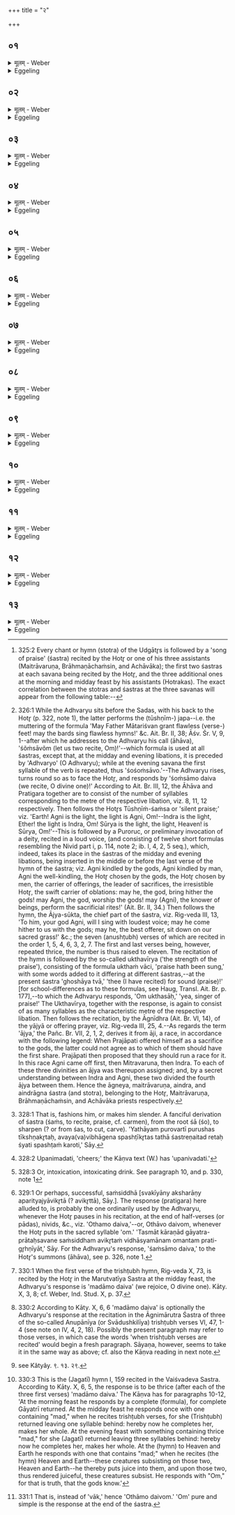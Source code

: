 +++
title = "२"

+++

##  ०१
<details><summary>मूलम् - Weber</summary>

गृणा᳘ति ह वा᳘ एतद्धो᳘ता यछ᳘ᳫं᳘सति॥  
त᳘स्मा एत᳘द्गृणते प्र᳘त्येॗवाध्वर्युरा᳘गृणाति त᳘स्मात्प्रतिगरो ना᳘म॥
</details>

<details><summary>Eggeling</summary>

1. Now truly when the Hotr̥ praises (recites the śastra [^egg_774]), he sings, and to him thus singing the

[^egg_774]: 325:2 Every chant or hymn (stotra) of the Udgātr̥s is followed by a 'song of praise' (śastra) recited by the Hotr̥ or one of his three assistants (Maitrāvaruṇa, Brāhmaṇāchaṁsin, and Achāvāka); the first two śastras at each savana being recited by the Hotr̥, and the three additional ones at the morning and midday feast by his assistants (Hotrakas). The exact correlation between the stotras and śastras at the three savanas will appear from the following table:--

 Adhvaryu responds (prati-ā-gar), whence the name response (pratigara).
</details>

##  ०२
<details><summary>मूलम् - Weber</summary>

तं वै प्रा᳘ञ्चमासीनमा᳘ह्वयते॥  
स᳘र्वे वा᳘ अन्य᳘ उद्गातुः प्रा᳘ञ्च आ᳘र्त्विज्यं कुर्वन्ति त᳘थो हास्यैतत्प्रा᳘गेवा᳘र्त्विज्यं कृत᳘म् भवति॥
</details>

<details><summary>Eggeling</summary>

2. [The Hotr̥] calls upon that (Adhvaryu) seated (before him) with his face towards the east [^egg_775]. For all

[^egg_775]: 326:1 While the Adhvaryu sits before the Sadas, with his back to the Hotr̥ (p. 322, note 1), the latter performs the (tūshṇīm-) japa--i.e. the muttering of the formula 'May Father Mātariśvan grant flawless (verse-) feet! may the bards sing flawless hymns!' &c. Ait. Br. II, 38; Āśv. Śr. V, 9, 1--after which he addresses to the Adhvaryu his call (āhāva), 'śõṁsāvõm (let us two recite, Om)!'--which formula is used at all śastras, except that, at the midday and evening libations, it is preceded by 'Adhvaryo' (O Adhvaryu); while at the evening savana the first syllable of the verb is repeated, thus 'śośoṁsāvo.'--The Adhvaryu rises, turns round so as to face the Hotr̥, and responds by 'śoṁsāmo daiva (we recite, O divine one)!' According to Ait. Br. III, 12, the Āhāva and Pratigara together are to consist of the number of syllables corresponding to the metre of the respective libation, viz. 8, 11, 12 respectively. Then follows the Hotr̥s Tūshṇīṁ-śaṁsa or 'silent praise;' viz. 'Earth! Agni is the light, the light is Agni, Om!--Indra is the light, Ether! the light is Indra, Om! Sūrya is the light, the light, Heaven! is Sūrya, Om!'--This is followed by a Puroruc, or preliminary invocation of a deity, recited in a loud voice, (and consisting of twelve short formulas resembling the Nivid part i, p. 114, note 2; ib. I, 4, 2, 5 seq.), which, indeed, takes its place in the śastras of the midday and evening libations, being inserted in the middle or before the last verse of the hymn of the śastra; viz. Agni kindled by the gods, Agni kindled by man, Agni the well-kindling, the Hotr̥ chosen by the gods, the Hotr̥ chosen by men, the carrier of offerings, the leader of sacrifices, the irresistible Hotr̥, the swift carrier of oblations: may he, the god,  bring hither the gods! may Agni, the god, worship the gods! may (Agni), the knower of beings, perform the sacrificial rites!' (Ait. Br. II, 34.) Then follows the hymn, the Ājya-sūkta, the chief part of the śastra, viz. Rig-veda III, 13, 'To him, your god Agni, will I sing with loudest voice; may he come hither to us with the gods; may he, the best offerer, sit down on our sacred grass!' &c.; the seven (anushṭubh) verses of which are recited in the order 1, 5, 4, 6, 3, 2, 7. The first and last verses being, however, repeated thrice, the number is thus raised to eleven. The recitation of the hymn is followed by the so-called ukthavīrya ('the strength of the praise'), consisting of the formula ukthaṁ vāci, 'praise hath been sung,' with some words added to it differing at different śastras,--at the present śastra 'ghoshāya tvā,' 'thee (I have recited) for sound (praise)!' [for school-differences as to these formulas, see Haug, Transl. Ait. Br. p. 177],--to which the Adhvaryu responds, 'Om ukthasāḥ,' 'yea, singer of praise!' The Ukthavīrya, together with the response, is again to consist of as many syllables as the characteristic metre of the respective libation. Then follows the recitation, by the Āgnīdhra (Ait. Br. VI, 14), of the yājyā or offering prayer, viz. Rig-veda III, 25, 4.--As regards the term 'ājya,' the Pañc. Br. VII, 2, 1, 2, derives it from āji, a race, in accordance with the following legend: When Prajāpati offered himself as a sacrifice to the gods, the latter could not agree as to which of them should have the first share. Prajāpati then proposed that they should run a race for it. In this race Agni came off first, then Mitravaruna, then Indra. To each of these three divinities an ājya was thereupon assigned; and, by a secret understanding between Indra and Agni, these two divided the fourth ājya between them. Hence the āgneya, maitrāvaruṇa, aindra, and aindrāgna śastra (and stotra), belonging to the Hotr̥, Maitrāvaruṇa, Brāhmaṇāchaṁsin, and Achāvāka priests respectively.

others except the Udgātr̥ perform their priestly duties while facing the east, and in this manner that priestly duty of his is performed towards the east.
</details>

##  ०३
<details><summary>मूलम् - Weber</summary>

प्रजा᳘पतिर्वा᳘ उद्गाताः᳟॥  
योषर्ग्घो᳘ता स᳘ एत᳘त्प्रजापतिरुद्गाता यो᳘षायामृचि हो᳘तरि रे᳘तः सिञ्चति य᳘त्स्तुते तद्धो᳘ता शस्त्रे᳘ण प्र᳘जनयति त᳘छ्यति य᳘थायम् पु᳘रुषः शितस्तद्य᳘देनछ्य᳘ति त᳘स्माछस्त्रं ना᳘म॥
</details>

<details><summary>Eggeling</summary>

3. Now the Udgātr̥ is Prajāpati, and the Hotr̥, (being) the R̥k (fem.), is a female. And when he chants, then the Udgātr̥, Prajāpati, implants seed in the female Hotr̥, the R̥k; this the Hotr̥ brings forth by means of the śastra (recitation), he sharpens

it even as this man is sharpened [^egg_776], and because he thereby sharpens (śo) therefore it is called sastra.

[^egg_776]: 328:1 That is, fashions him, or makes him slender. A fanciful derivation of śastra (śaṁs, to recite, praise, cf. carmen), from the root śā (śo), to sharpen (? or from śas, to cut, carve). 'Yathāyam purovartī purushas tīkshṇakr̥taḥ, avaya(va)vibhāgena spashṭīkr̥tas tathā śastreṇaitad retaḥ śyati spashṭaṁ karoti,' Sāy.
</details>

##  ०४
<details><summary>मूलम् - Weber</summary>

त᳘दुपपल्य᳘य्य प्र᳘तिगृणाति॥  
इद᳘मेॗवैतद्रे᳘तः सिक्त᳘मुपनि᳘मदत्य᳘थ यत्प᳘राङ् ति᳘ष्ठन्प्रतिगृणीयात्प᳘रागु हैॗवैतद्रे᳘तः सिक्तम् प्र᳘णश्येत्तन्न प्र᳘जायेत सम्य᳘ञ्चा उ चैॗवैत᳘द्भूॗत्वैतद्रे᳘तः सिक्तम् प्र᳘जनयतः॥
</details>

<details><summary>Eggeling</summary>

4. Having turned round (so as to face the Hotr̥, the Adhvaryu) then responds: thereby he quickens [^egg_777] that implanted seed. On the other hand, were he to respond while standing with his face turned away (from the Hotr̥), that implanted seed would assuredly perish away, and would not be brought forth; but thus facing each other (the male and female) bring forth the implanted seed.

[^egg_777]: 328:2 Upanimadati, 'cheers;' the Kāṇva text (W.) has 'upanivadati.'
</details>

##  ०५
<details><summary>मूलम् - Weber</summary>

यात᳘यामानि वै᳘ देवैश्छ᳘न्दांसि॥  
छ᳘न्दोभिर्हि᳘ देवाः᳘ स्वर्गं᳘ लोक᳘ᳫं᳘ समा᳘श्नुवत म᳘दो वै᳘ प्रतिगरो यो वा᳘ ऋचि म᳘दो यः सा᳘मन्रसो वै स तच्छ᳘न्दःस्वेॗवैतद्र᳘सं दधात्य᳘यातयामानि करोति तैर᳘यातयामैर्यज्ञं᳘ तन्वते॥
</details>

<details><summary>Eggeling</summary>

5. Now the strength of the metres was exhausted by the gods, for it was by the metres that the gods attained the world of heaven. And the response (song) is ecstasy (mada [^egg_778])--what ecstasy there is in the r̥c and that which there is in the Sāman, that is sap: this sap he now lays into the metres, and thus makes the metres of restored strength; and with them of restored strength they perform the sacrifice.

[^egg_778]: 328:3 Or, intoxication, intoxicating drink. See paragraph 10, and p. 330, note 1
</details>

##  ०६
<details><summary>मूलम् - Weber</summary>

त᳘स्माद्य᳘द्यर्धर्चशः श᳘ᳫं᳘सेत्॥  
अर्धॗर्चे ऽर्धर्चे प्र᳘तिगृणीयाद्य᳘दि पछः श᳘ᳫं᳘सेत्पदे᳘-पदे प्र᳘तिगृणीयाद्य᳘त्र वै श᳘ᳫं᳘सन्नवा᳘निति त᳘दसुररक्षसा᳘नि यज्ञ᳘मन्व᳘वचरन्ति त᳘त्प्रतिगरे᳘ण सं᳘दधाति नाष्ट्रा᳘णां र᳘क्षसाम᳘नन्ववचाराय य᳘जमानस्यो चैॗवैत᳘द्भ्रातृव्यलोकं᳘ छिनत्ति॥
</details>

<details><summary>Eggeling</summary>

6. Hence if (the Hotr̥) recites by half-verses, let (the Adhvaryu) respond at each half-verse; and if he recites by pādas (hemistichs), let him respond at each pāda. For whenever, in reciting, he (the Hotr̥) draws breath, there the Asura-Rakshas rush into the sacrifice: there he (the Adhvaryu) closes it up by means of the response, so that the evil spirits, the Rakshas, cannot rush in; and thus he destroys the world of the sacrificer's enemies.
</details>

##  ०७
<details><summary>मूलम् - Weber</summary>

च᳘तुरक्षराणि ह वा अ᳘ग्रे छ᳘न्दांस्यासुः॥  
त᳘तो ज᳘गती सो᳘मम᳘छापतत्सा त्री᳘ण्य्क्ष᳘राणि हित्वा᳘जगाम त᳘तस्त्रिष्टुप्सो᳘मम᳘छापतत्सै᳘कमक्ष᳘रᳫं हित्वा᳘जगाम त᳘तो गायत्री सो᳘मम᳘छापतॗत्सैता᳘नि चाक्ष᳘राणि ह᳘रन्त्या᳘गछत्सो᳘मं च त᳘तो ऽष्टा᳘क्षरा गायत्र्य᳘भवत्त᳘स्मादाहुरष्टा᳘क्षरा गायत्री᳘ति॥
</details>

<details><summary>Eggeling</summary>

7. Now, in the beginning the metres consisted of four syllables. Then Jagatī flew up for Soma and came back, leaving behind three syllables. Then Trishṭubh flew up for Soma and came back, leaving behind one syllable. Then Gāyatrī flew up for Soma, and she came back bringing with her those syllables as well as Soma. Thus she came to consist of eight syllables: wherefore they say, 'Gāyatrī is octosyllabic.'
</details>

##  ०८
<details><summary>मूलम् - Weber</summary>

त᳘या प्रातःसवन᳘मतन्वत॥  
त᳘स्माद्गायत्रं᳘ प्रातःसवनं त᳘यैव मा᳘ध्यन्दिनᳫं स᳘वनमतन्वत ता᳘ᳫं᳘ ह त्रिष्टु᳘बुवाचो᳘प त्वाहमा᳘यानि त्रिभि᳘रक्ष᳘रैरु᳘प मा ह्वयस्व मा᳘ मा यज्ञा᳘दन्त᳘र्गा इ᳘ति तथे᳘ति तामु᳘पाह्वयत त᳘त ए᳘कादशाक्षरा त्रिष्टु᳘बभवत्तस्मादाहुस्त्रै᳘ष्टुभम् मा᳘ध्यन्दिनᳫं स᳘वनमि᳘ति॥
</details>

<details><summary>Eggeling</summary>

8. With her they performed the morning feast of the Soma-sacrifice,--whence the morning feast pertains to Gāyatrī. With her they performed the midday feast. Trishṭubh then said to her, 'To thee will I come with three syllables: invite me, and exclude me not from the sacrifice!'--'So be it!' she said and invited her. Thus the Trishṭubh came to consist of eleven syllables, and therefore they say, 'The midday Soma feast pertains to Trishṭubh.'
</details>

##  ०९
<details><summary>मूलम् - Weber</summary>

त᳘यैव᳘ तृतीयसवन᳘मतन्वत॥  
ता᳘ᳫं᳘ ह ज᳘गत्युवाचो᳘प त्वाहमा᳘यान्ये᳘केनाक्ष᳘रेणो᳘प सा ह्वयस्व मा᳘ मा यज्ञा᳘दन्त᳘र्गा इ᳘ति तथे᳘ति तामु᳘पाह्वयत त᳘तो द्वा᳘दशाक्षरा ज᳘गत्यभवत्त᳘स्मादाहुर्जा᳘गतं तृतीयसवनमि᳘ति॥
</details>

<details><summary>Eggeling</summary>

9. With her (Gāyatrī) indeed they performed the evening feast. Jagatī then said to her, 'To thee will I come with one syllable: invite me, and exclude me not from the sacrifice!'--'So be it!' she said and invited her. Thus the Jagatī came to consist of twelve syllables; and therefore they say, 'The evening Soma feast pertains to Jagatī.'
</details>

##  १०
<details><summary>मूलम् - Weber</summary>

त᳘दाहुः॥  
गायत्रा᳘णि वै स᳘र्वाणि स᳘वनानि गायत्रीॗ ह्येॗवैत᳘दुपसृज᳘मानैदि᳘ति त᳘स्मात्स᳘ᳫं᳘सिद्धम् प्रातःसवने प्र᳘तिगृणीयात्स᳘ᳫं᳘सिद्धा हि᳘ गायत्र्या᳘गछत्सकृ᳘न्मद्वन्मा᳘ध्यन्दिने स᳘वन ए᳘कᳫं हिॗ साक्ष᳘रᳫं हिॗत्वागछत्ते᳘नैॗवैनामेतत्स᳘मर्धयति कृत्स्नां᳘ करोति॥
</details>

<details><summary>Eggeling</summary>

10. As to this they say, 'Surely all the Soma feasts pertain to Gāyatrī, since Gāyatrī alone went on increasing.' At the morning feast he should therefore respond with a complete (formula), for complete [^egg_779] Gāyatrī returned. At the midday feast

[^egg_779]: 329:1 Or perhaps, successful, saṁsiddhā [svakīyāny aksharāṇy aparityajyāvikr̥tā (? avikr̥ttā), Sāy.]. The response (pratigara) here alluded to, is probably the one ordinarily used by the Adhvaryu, whenever the Hotr̥ pauses in his recitation, at the end of half-verses  (or pādas), nivids, &c., viz. 'Othamo daiva,'--or, Othāvo daivom, whenever the Hotr̥ puts in the sacred syllable 'om.' 'Tasmāt kāraṇād gāyatra-prātaḥsavane saṁsiddham avikr̥taṁ vidhāsyamānam omantam prati-gr̥hṇīyāt,' Sāy. For the Adhvaryu's response, 'śaṁsāmo daiva,' to the Hotr̥'s summons (āhāva), see p. 326, note 1.

 (he responds with a formula) containing once (the verb) 'to rejoice (mad) [^egg_780],' for she (Trishṭubh) came back, leaving one syllable behind; and with that same (formula) he then completes her, makes her whole,

[^egg_780]: 330:1 When the first verse of the trishṭubh hymn, Rig-veda X, 73, is recited by the Hotr̥ in the Marutvatīya Sastra at the midday feast, the Adhvaryu's response is 'madāmo daiva' (we rejoice, O divine one). Kāty. X, 3, 8; cf. Weber, Ind. Stud. X, p. 37.
</details>

##  ११
<details><summary>मूलम् - Weber</summary>

य᳘त्र त्रिष्टु᳘भः शस्य᳘न्ते॥  
त्रि᳘मद्वत्तृतीयसवने त्री᳘णि हिॗ साक्ष᳘राणि हित्वा᳘गछत्तै᳘रेॗवैनामेतत्स᳘मर्धयति कृत्स्नां᳘ करोति॥
</details>

<details><summary>Eggeling</summary>

11. When trishṭubh verses were recited. At the evening Soma feast (the Adhvaryu responds with a formula) containing thrice (the verb) 'to rejoice [^egg_781],' for she (Jagatī) came back leaving three syllables behind; and with these (formulas) he then completes her, makes her whole,--

[^egg_781]: 330:2 According to Kāty. X, 6, 6 'madāmo daiva' is optionally the Adhvaryu's response at the recitation in the Āgnimārutra Śastra of three of the so-called Anupānīya (or Svādushkilīya) trishṭubh verses VI, 47, 1-4 (see note on IV, 4, 2, 18). Possibly the present paragraph may refer to those verses, in which case the words 'when trishṭubh verses are recited' would begin a fresh paragraph. Sāyaṇa, however, seems to take it in the same way as above; cf. also the Kāṇva reading in next note.
</details>

##  १२
<details><summary>मूलम् - Weber</summary>

य᳘त्र द्यावापृथिव्यं᳘ शस्य᳘ते॥  
इमे᳘ ह वै द्या᳘वापृथिवी᳘ इमाः᳘ प्रजा उ᳘पजीवन्ति त᳘दन᳘योरेॗवैतद्द्या᳘वापृथिव्यो र᳘सं दधाति ते र᳘सवत्या उपजीवनी᳘ये इमाः᳘ प्रजा उ᳘पजीवन्ति स वा ओमि᳘त्येव प्र᳘तिगृणीयात्तद्धि᳘ सत्यं त᳘द्देवा᳘ विदुः [^wbr_1] ॥  

[^wbr_1]: see Kâtyây. ९. १३. २९.
</details>

<details><summary>Eggeling</summary>

12. When (the hymn) to Heaven and Earth is recited [^egg_782]. Now these creatures subsist on those two,

[^egg_782]: 330:3 This is the (Jagatī) hymn I, 159 recited in the Vaiśvadeva Sastra. According to Kāty. X, 6, 5, the response is to be thrice (after each of the three first verses) 'madāmo daiva.' The Kāṇva has for paragraphs 10-12, 'At the morning feast he responds by a complete (formula), for complete Gāyatrī returned. At the midday feast he responds once with one containing "mad," when he  recites trishṭubh verses, for she (Trishṭubh) returned leaving one syllable behind: hereby now he completes her, makes her whole. At the evening feast with something containing thrice "mad," for she (Jagatī) returned leaving three syllables behind: hereby now he completes her, makes her whole. At the (hymn) to Heaven and Earth he responds with one that contains "mad;" when he recites (the hymn) Heaven and Earth--these creatures subsisting on those two, Heaven and Earth--he thereby puts juice into them, and upon those two, thus rendered juiceful, these creatures subsist. He responds with "Om," for that is truth, that the gods know.'

the heaven and the earth--he thereby imbues those two, heaven and earth, with vigour; and upon those two, thus vigorous and affording the means of subsistence, these creatures subsist. Let him respond with 'Om!' only, for that is truth, that the gods know.
</details>

##  १३
<details><summary>मूलम् - Weber</summary>

तद्धै᳘के॥  
ओ᳘थामो᳘दैव वागि᳘ति प्र᳘तिगृणन्ति वा᳘क्प्रतिगर᳘ एतद्वा᳘चमु᳘पाप्नुम इ᳘ति व᳘दन्तस्त᳘दु त᳘था न᳘ कुर्याद्य᳘था वै क᳘था च प्रतिगृणात्यु᳘पाप्तैॗवास्य वा᳘ग्भवति वाचा हि᳘ प्रतिगृणा᳘ति त᳘स्मादोमि᳘त्येव प्र᳘तिगृणीयात्तद्धि᳘ सत्यं त᳘द्देवा᳘ विदुः॥
</details>
<details><summary>Eggeling</summary>

13. Now some respond with 'Othāmo daiva vāk,' saying, 'The response is speech (vāk): thus we obtain speech.' But let him not do this; for surely, in whichsoever way he may respond, speech is obtained by him, since he responds by speech. Let him therefore respond with 'Om [^egg_783]!' only, for that is truth, that the gods know.

[^egg_783]: 331:1 That is, instead of 'vāk,' hence 'Othāmo daivom.' 'Om' pure and simple is the response at the end of the śastra.
</details>

